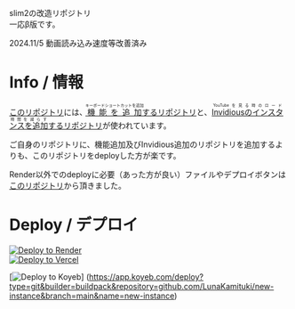 slim2の改造リポジトリ<br>
一応β版です。

2024.11/5 動画読み込み速度等改善済み

# Info / 情報
<a href="new-instance(yuki): https://github.com/LunaKamituki/new-instance">このリポジトリ</a>には、<a href="https://github.com/LunaKamituki/yuki-source"><ruby>機能を追加<rt>キーボードショートカットを追加</rt></ruby>するリポジトリ</a>と、<a href="https://github.com/LunaKamituki/yukiyoutube-inv-instances"><ruby>Invidiousのインスタンスを追加<rt>YouTubeを見る時のロード時間を減らす</rt></ruby>するリポジトリ</a>が使われています。

ご自身のリポジトリに、機能追加及びInvidious追加のリポジトリを追加するよりも、このリポジトリをdeployした方が楽です。

Render以外でのdeployに必要（あった方が良い）ファイルやデプロイボタンは<a href="https://github.com/siawaseok3/slim-2-by-siawaseok">このリポジトリ</a>から頂きました。

# Deploy / デプロイ
<a href="https://render.com/deploy?repo=https://github.com/LunaKamituki/new-instance.git">
 <img src="https://render.com/images/deploy-to-render-button.svg" alt="Deploy to Render"><br>
</a>
<a href="https://vercel.com/new/clone?repository-url=https://github.com/LunaKamituki/new-instance.git">
  <img src="https://vercel.com/button" alt="Deploy to Vercel">
</a><br>

[![Deploy to Koyeb](https://www.koyeb.com/static/images/deploy/button.svg)]
(https://app.koyeb.com/deploy?type=git&builder=buildpack&repository=github.com/LunaKamituki/new-instance&branch=main&name=new-instance)
<br>
